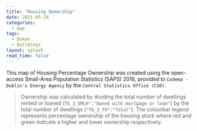 ```yaml
---
title: "Housing Ownership"
date: 2021-05-18
categories:
  - map
tags:
  - Bokeh
  - Buildings
layout: splash
read_time: false
---
```

This map of Housing Percentage Ownership  was created using the open-access Small-Area Population Statistics (SAPS) 2016, provided to `Codema - Dublin's Energy Agency` by the `Central Statistics Office (CSO)`. 

> Ownership was calculated by dividing the total number of dwellings rented or loaned (`T6_3_OMLH":"Owned with mortgage or loan"`) by the total number of dwellings (`"T6_3_TH":"Total"`).  The colourbar legend represents percentage ownership of the housing stock where red and green indicate a higher and lower ownership respectively. 

<object width="100%" height="100%" frameborder="0" type="text/html"
        data="/assets/html/small_area_housing_ownership.html"></object>